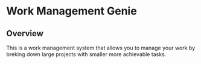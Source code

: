# Work Management Genie

## Overview

This is a work management system that allows you to manage your work by breking down large projects with smaller more achievable tasks.


